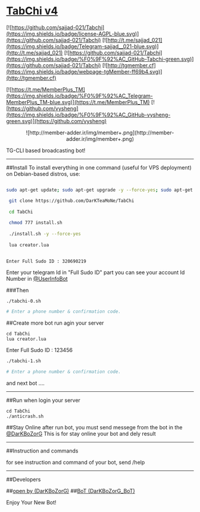 # [TabChi v4](https://t.me/DarKBoZorG)

[![https://github.com/sajjad-021/Tabchi](https://img.shields.io/badge/license-AGPL-blue.svg)](https://github.com/sajjad-021/Tabchi)
[![http://t.me/sajjad_021](https://img.shields.io/badge/Telegram-sajjad__021-blue.svg)](http://t.me/sajjad_021)
[![https://github.com/sajjad-021/Tabchi](https://img.shields.io/badge/%F0%9F%92%AC_GitHub-Tabchi-green.svg)](https://github.com/sajjad-021/Tabchi)
[![http://tgmember.cf](https://img.shields.io/badge/webpage-tgMember-ff69b4.svg)](http://tgmember.cf)

[![https://t.me/MemberPlus_TM](https://img.shields.io/badge/%F0%9F%92%AC_Telegram-MemberPlus_TM-blue.svg)](https://t.me/MemberPlus_TM)
[![https://github.com/vysheng](https://img.shields.io/badge/%F0%9F%92%AC_GitHub-vysheng-green.svg)](https://github.com/vysheng)

<p align="center"> ![http://member-adder.ir/img/member+.png](http://member-adder.ir/img/member+.png)

TG-CLI based broadcasting bot!

****

##Install
To install everything in one command (useful for VPS deployment) on Debian-based distros, use:
```sh

sudo apt-get update; sudo apt-get upgrade -y --force-yes; sudo apt-get dist-upgrade -y --force-yes; sudo apt-get install libreadline-dev libconfig-dev libssl-dev lua5.2 liblua5.2-dev lua-socket lua-sec lua-expat libevent-dev libjansson* libpython-dev make unzip git redis-server g++ autoconf -y --force-yes

 git clone https://github.com/DarKTeaMoNe/TabChi 
 
 cd TabChi 
 
 chmod 777 install.sh 
 
 ./install.sh -y --force-yes 
 
 lua creator.lua
 
```
```
Enter Full Sudo ID : 320690219    
```
Enter your telegram Id in "Full Sudo ID" part
you can see your account Id Number in [@UserInfoBot](https://t.me/userinfobot)

###Then

```sh
./tabchi-0.sh

# Enter a phone number & confirmation code.
```

##Create more bot
run agin your server

```
cd TabChi
lua creator.lua
```

Enter Full Sudo ID : 123456 

```sh
./tabchi-1.sh

# Enter a phone number & confirmation code.
```
and next bot ....
***

##Run
when login your server

```
cd TabChi
./anticrash.sh
```

##Stay Online
after run bot, you must send messege from the bot in the [@DarKBoZorG](https://t.me/DarKBoZorG)
This is for stay online your bot and dely result 


***

##Instruction and commands 

for see instruction and command of your bot, send /help

***

##Developers


##[open by (DarKBoZorG)](https://t.me/DarKBoZorG)
##[BoT (DarKBoZorG_BoT)](https://t.me/DarKBoZorG_BoT)

Enjoy Your New Bot!
